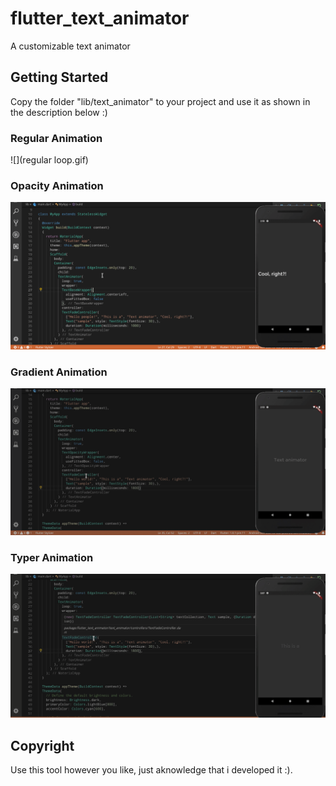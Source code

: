 # flutter_text_animator

A customizable text animator

## Getting Started
Copy the folder "lib/text_animator" to your project and use it as shown in the description below :)

### Regular Animation
![](regular loop.gif)

### Opacity Animation
![](opacity.gif)

### Gradient Animation
![](gradient.gif)

### Typer Animation
![](typer.gif)

## Copyright
Use this tool however you like, just aknowledge that i developed it :).
